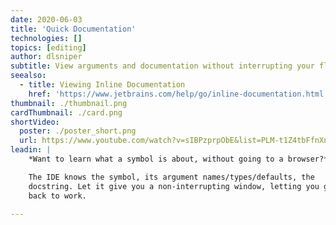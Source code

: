 ```yaml
---
date: 2020-06-03
title: 'Quick Documentation'
technologies: []
topics: [editing]
author: dlsniper
subtitle: View arguments and documentation without interrupting your flow.
seealso:
  - title: Viewing Inline Documentation
    href: 'https://www.jetbrains.com/help/go/inline-documentation.html'
thumbnail: ./thumbnail.png
cardThumbnail: ./card.png
shortVideo:
  poster: ./poster_short.png
  url: https://www.youtube.com/watch?v=sIBPzprpObE&list=PLM-t1Z4tbFfnXnghmtk6WVz10_pivOw25&index=22&t=0s
leadin: |
    *Want to learn what a symbol is about, without going to a browser?*

    The IDE knows the symbol, its argument names/types/defaults, the
    docstring. Let it give you a non-interrupting window, letting you get
    back to work.

---
```

